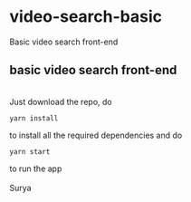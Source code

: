 # video-search-basic
Basic video search front-end
## basic video search front-end
</br>
Just download the repo, do 

```
yarn install
```
to install all the required dependencies and do

```
yarn start
```

to run the app
</br>
</br>
Surya